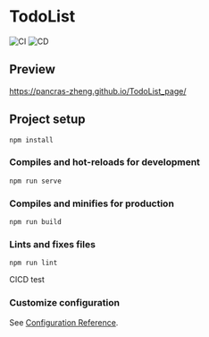 # TodoList
![CI](https://github.com/Hitotsubashi/cicd-study/actions/workflows/ci.yml/badge.svg)  ![CD](https://github.com/Hitotsubashi/cicd-study/actions/workflows/cd.yml/badge.svg)
## Preview 
https://pancras-zheng.github.io/TodoList_page/

## Project setup
```
npm install
```

### Compiles and hot-reloads for development
```
npm run serve
```

### Compiles and minifies for production
```
npm run build
```

### Lints and fixes files
```
npm run lint
```
CICD test
### Customize configuration
See [Configuration Reference](https://cli.vuejs.org/config/).
